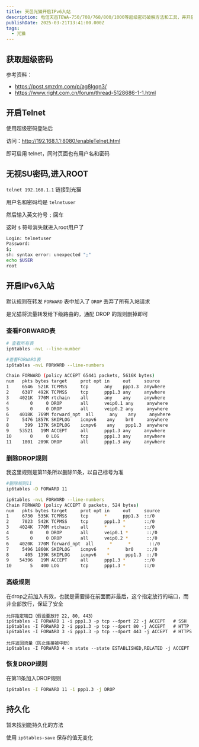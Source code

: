 ```yaml
---
title: 天邑光猫开启IPv6入站
description: 电信天邑TEWA-750/708/768/800/1000等超级密码破解方法和工具，并开启ipv6防火墙转发达成光猫拨号公网访问IPv6
publishDate: 2025-03-21T13:41:00.000Z
tags:
  - 光猫
---
```



## 获取超级密码

参考资料：

- https://post.smzdm.com/p/ag8lgqn3/
- https://www.right.com.cn/forum/thread-5128686-1-1.html

## 开启Telnet

使用超级密码登陆后

访问：http://192.168.1.1:8080/enableTelnet.html

即可启用 telnet，同时页面也有用户名和密码

## 无视SU密码,进入ROOT

`telnet 192.168.1.1` 链接到光猫

用户名和密码均是 `telnetuser`

然后输入英文符号 `;` 回车

这时 `$` 符号消失就进入root用户了

```bash
Login: telnetuser
Password:
$;
sh: syntax error: unexpected ";"
echo $USER
root
```

## 开启IPv6入站

默认规则在转发 `FORWARD` 表中加入了 `DROP` 丢弃了所有入站请求 

是光猫将流量转发给下级路由的，通配 DROP 的规则删掉即可

### 查看FORWARD表
```bash
# 查看所有表
ip6tables -nvL --line-number

#查看FORWARD表
ip6tables -nvL FORWARD --line-numbers

Chain FORWARD (policy ACCEPT 65441 packets, 5616K bytes)
num   pkts bytes target     prot opt in     out     source               destination
1     6546  521K TCPMSS     tcp      any    ppp1.3  anywhere             anywhere             tcp flags:SYN,RST/SYN TCPMSS clamp to PMTU
2     6387  492K TCPMSS     tcp      ppp1.3 any     anywhere             anywhere             tcp flags:SYN,RST/SYN TCPMSS clamp to PMTU
3    4021K  770M rtchain    all      any    any     anywhere             anywhere
4        0     0 DROP       all      veip0.1 any     anywhere             anywhere
5        0     0 DROP       all      veip0.2 any     anywhere             anywhere
6    4018K  769M forward_npt  all      any    any     anywhere             anywhere
7     5476 1857K SKIPLOG    icmpv6    any    br0     anywhere             anywhere             ipv6-icmp destination-unreachable
8      399  137K SKIPLOG    icmpv6    any    ppp1.3  anywhere             anywhere             ipv6-icmp destination-unreachable
9    53521   19M ACCEPT     all      ppp1.3 any     anywhere             anywhere             ctstate RELATED,ESTABLISHED
10       0     0 LOG        tcp      ppp1.3 any     anywhere             anywhere             tcp flags:FIN,SYN,RST,ACK/SYN limit: avg 6/hour burst 5 LOG level alert prefix "Intrusion -> "
11    1801  209K DROP       all      ppp1.3 any     anywhere             anywhere
```

### 删除DROP规则

我这里规则是第11条所以删除11条，以自己标号为准

```bash
#删除规则11
ip6tables -D FORWARD 11

ip6tables -nvL FORWARD --line-numbers
Chain FORWARD (policy ACCEPT 8 packets, 524 bytes)
num   pkts bytes target     prot opt in     out     source               destination
1     6730  535K TCPMSS     tcp      *      ppp1.3  ::/0                 ::/0                 tcp flags:0x06/0x02 TCPMSS clamp to PMTU
2     7023  542K TCPMSS     tcp      ppp1.3 *       ::/0                 ::/0                 tcp flags:0x06/0x02 TCPMSS clamp to PMTU
3    4024K  770M rtchain    all      *      *       ::/0                 ::/0
4        0     0 DROP       all      veip0.1 *       ::/0                 ::/0
5        0     0 DROP       all      veip0.2 *       ::/0                 ::/0
6    4020K  770M forward_npt  all      *      *       ::/0                 ::/0
7     5496 1860K SKIPLOG    icmpv6    *      br0     ::/0                 ::/0                 ipv6-icmptype 1
8      405  139K SKIPLOG    icmpv6    *      ppp1.3  ::/0                 ::/0                 ipv6-icmptype 1
9    54396   19M ACCEPT     all      ppp1.3 *       ::/0                 ::/0                 ctstate RELATED,ESTABLISHED
10       5   400 LOG        tcp      ppp1.3 *       ::/0                 ::/0                 tcp flags:0x17/0x02 limit: avg 6/hour 

```
### 高级规则

在drop之前加入有效，也就是需要排在前面而非最后，这个指定放行的端口，而非全部放行，保证了安全

```
允许指定端口（假设要放行 22, 80, 443）
ip6tables -I FORWARD 1 -i ppp1.3 -p tcp --dport 22 -j ACCEPT   # SSH
ip6tables -I FORWARD 2 -i ppp1.3 -p tcp --dport 80 -j ACCEPT   # HTTP
ip6tables -I FORWARD 3 -i ppp1.3 -p tcp --dport 443 -j ACCEPT  # HTTPS

允许返回流量（防止连接被中断）
ip6tables -I FORWARD 4 -m state --state ESTABLISHED,RELATED -j ACCEPT
```

### 恢复DROP规则

在第11条加入DROP规则

```bash
ip6tables -I FORWARD 11 -i ppp1.3 -j DROP
```

## 持久化

暂未找到能持久化的方法

使用 `ip6tables-save` 保存的值无变化
